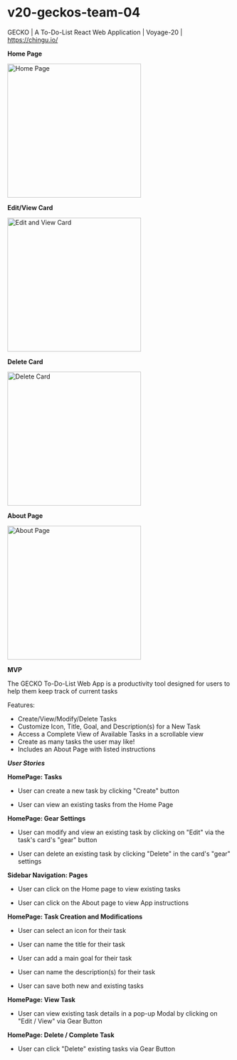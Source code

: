 # v20-geckos-team-04
GECKO | A To-Do-List React Web Application | Voyage-20 | https://chingu.io/

**Home Page**

<img src="https://i.gyazo.com/5e5aecbc2fd41fe657873c5385d8f409.gif" alt="Home Page" height="300">

**Edit/View Card**

<img src="https://i.gyazo.com/7b6ca4a793057b9b83b8b8339acf25fc.gif" alt="Edit and View Card" height="300">

**Delete Card**

<img src="https://i.gyazo.com/bb434f4ec29b10a2cc49203d5231e25a.gif" alt="Delete Card" height="300">


**About Page**

<img src="https://i.gyazo.com/d21fed8ecb362ec3bbd25524b037d2a9.gif" alt="About Page" height="300">

**MVP**

The GECKO To-Do-List Web App is a productivity tool designed for users to help them keep track of current tasks

Features:

- Create/View/Modify/Delete Tasks
- Customize Icon, Title, Goal, and Description(s) for a New Task
- Access a Complete View of Available Tasks in a scrollable view
- Create as many tasks the user may like!
- Includes an About Page with listed instructions

***User Stories***


**HomePage: Tasks**

- User can create a new task by clicking "Create" button

- User can view an existing tasks from the Home Page

**HomePage: Gear Settings**

- User can modify and view an existing task by clicking on "Edit" via the task's card's "gear" button

- User can delete an existing task by clicking "Delete" in the card's "gear" settings

**Sidebar Navigation: Pages**

- User can click on the Home page to view existing tasks

- User can click on the About page to view App instructions

**HomePage: Task Creation and Modifications**

- User can select an icon for their task

- User can name the title for their task

- User can add a main goal for their task

- User can name the description(s) for their task

- User can save both new and existing tasks

**HomePage: View Task**

- User can view existing task details in a pop-up Modal by clicking on "Edit / View" via Gear Button

**HomePage: Delete / Complete Task**

- User can click "Delete" existing tasks via Gear Button
